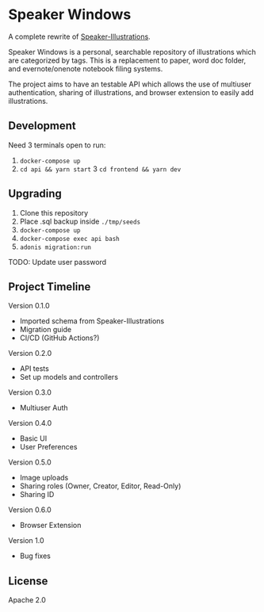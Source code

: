 # Speaker Windows

A complete rewrite of [Speaker-Illustrations](https://github.com/andrewwippler/speaker-illustrations).

Speaker Windows is a personal, searchable repository of illustrations which are categorized by tags. This is a replacement to paper, word doc folder, and evernote/onenote notebook filing systems.

The project aims to have an testable API which allows the use of multiuser authentication, sharing of illustrations, and browser extension to easily add illustrations.

## Development

Need 3 terminals open to run:
1. `docker-compose up`
2. `cd api && yarn start`
3  `cd frontend && yarn dev`

## Upgrading

1. Clone this repository
2. Place .sql backup inside `./tmp/seeds`
3. `docker-compose up`
4. `docker-compose exec api bash`
5. `adonis migration:run`

TODO: Update user password

## Project Timeline

Version 0.1.0

- Imported schema from Speaker-Illustrations
- Migration guide
- CI/CD (GitHub Actions?)

Version 0.2.0

- API tests
- Set up models and controllers

Version 0.3.0

- Multiuser Auth

Version 0.4.0

- Basic UI
- User Preferences

Version 0.5.0

- Image uploads
- Sharing roles (Owner, Creator, Editor, Read-Only)
- Sharing ID

Version 0.6.0

- Browser Extension

Version 1.0

- Bug fixes

## License

Apache 2.0
